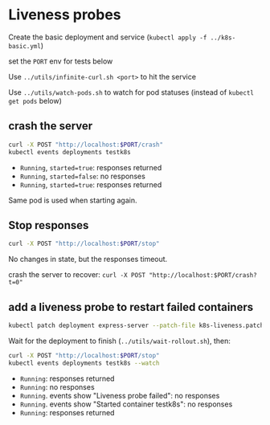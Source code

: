 # Liveness probes

Create the basic deployment and service (`kubectl apply -f ../k8s-basic.yml`)

set the `PORT` env for tests below

Use `../utils/infinite-curl.sh <port>` to hit the service

Use `../utils/watch-pods.sh` to watch for pod statuses (instead of `kubectl get pods` below)

## crash the server

```sh
curl -X POST "http://localhost:$PORT/crash"
kubectl events deployments testk8s
```

- `Running`, `started=true`: responses returned
- `Running`, `started=false`: no responses
- `Running`, `started=true`: responses returned

Same pod is used when starting again.

## Stop responses

```sh
curl -X POST "http://localhost:$PORT/stop"
```

No changes in state, but the responses timeout.

crash the server to recover: `curl -X POST "http://localhost:$PORT/crash?t=0"`

## add a liveness probe to restart failed containers

```sh
kubectl patch deployment express-server --patch-file k8s-liveness.patch.yml
```

Wait for the deployment to finish (`../utils/wait-rollout.sh`), then:

```sh
curl -X POST "http://localhost:$PORT/stop"
kubectl events deployments testk8s --watch
```

- `Running`: responses returned
- `Running`: no responses
- `Running`. events show "Liveness probe failed": no responses
- `Running`. events show "Started container testk8s": no responses
- `Running`: responses returned

